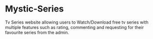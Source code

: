 # Mystic-Series
Tv Series website allowing users to Watch/Download free tv series with multiple features such as rating, commenting and requesting for their favourite series from the admin.
